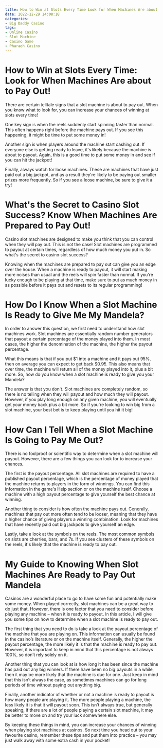 ```yaml
---
title: How to Win at Slots Every Time Look for When Machines Are about to Pay Out!
date: 2022-12-29 14:08:18
categories:
- Big Daddy Casino
tags:
- Online Casino
- Slot Machine
- Casino Game
- Pharaoh Casino
---
```



#  How to Win at Slots Every Time: Look for When Machines Are about to Pay Out!

There are certain telltale signs that a slot machine is about to pay out. When you know what to look for, you can increase your chances of winning at slots every time!

One key sign is when the reels suddenly start spinning faster than normal. This often happens right before the machine pays out. If you see this happening, it might be time to put some money in!

Another sign is when players around the machine start cashing out. If everyone else is getting ready to leave, it's likely because the machine is about to payout. Again, this is a good time to put some money in and see if you can hit the jackpot!

Finally, always watch for loose machines. These are machines that have just paid out a big jackpot, and as a result they're likely to be paying out smaller prizes more frequently. So if you see a loose machine, be sure to give it a try!

#  What's the Secret to Casino Slot Success? Know When Machines Are Prepared to Pay Out!

Casino slot machines are designed to make you think that you can control when they will pay out. This is not the case! Slot machines are programmed to payout at certain times, regardless of how much money you put in. So what's the secret to casino slot success?

Knowing when the machines are prepared to pay out can give you an edge over the house. When a machine is ready to payout, it will start making more noises than usual and the reels will spin faster than normal. If you're lucky enough to be playing at that time, make sure to put as much money in as possible before it pays out and resets to its regular programming!

#  How Do I Know When a Slot Machine Is Ready to Give Me My Mandela?

In order to answer this question, we first need to understand how slot machines work. Slot machines are essentially random number generators that payout a certain percentage of the money played into them. In most cases, the higher the denomination of the machine, the higher the payout percentage.

What this means is that if you put $1 into a machine and it pays out 95%, then on average you can expect to get back $0.95. This also means that over time, the machine will return all of the money played into it, plus a bit more. So, how do you know when a slot machine is ready to give you your Mandela?

The answer is that you don't. Slot machines are completely random, so there is no telling when they will payout and how much they will payout. However, if you play long enough on any given machine, you will eventually get your money back plus a bit more. So if you're looking to win big from a slot machine, your best bet is to keep playing until you hit it big!

#  How Can I Tell When a Slot Machine Is Going to Pay Me Out?

There is no foolproof or scientific way to determine when a slot machine will payout. However, there are a few things you can look for to increase your chances.

The first is the payout percentage. All slot machines are required to have a published payout percentage, which is the percentage of money played that the machine returns to players in the form of winnings. You can find this information in the game's Help section or on the machine itself. Choose a machine with a high payout percentage to give yourself the best chance at winning.

Another thing to consider is how often the machine pays out. Generally, machines that pay out more often tend to be looser, meaning that they have a higher chance of giving players a winning combination. Look for machines that have recently paid out big jackpots to give yourself an edge.

Lastly, take a look at the symbols on the reels. The most common symbols on slots are cherries, bars, and 7s. If you see clusters of these symbols on the reels, it's likely that the machine is ready to pay out.

#  My Guide to Knowing When Slot Machines Are Ready to Pay Out Mandela

Casinos are a wonderful place to go to have some fun and potentially make some money. When played correctly, slot machines can be a great way to do just that. However, there is one factor that you need to consider before playing any machine – when it is ready to payout. In this article, I will give you some tips on how to determine when a slot machine is ready to pay out.

The first thing that you need to do is take a look at the payout percentage of the machine that you are playing on. This information can usually be found in the casino’s literature or on the machine itself. Generally, the higher the payout percentage, the more likely it is that the machine is ready to pay out. However, it is important to keep in mind that this percentage is not always 100%, so don’t rely solely on it.

Another thing that you can look at is how long it has been since the machine has paid out any big winners. If there have been no big payouts in a while, then it may be more likely that the machine is due for one. Just keep in mind that this isn’t always the case, as sometimes machines can go for long periods of time without paying out anything big.

Finally, another indicator of whether or not a machine is ready to payout is how many people are playing it. The more people playing a machine, the less likely it is that it will payout soon. This isn’t always true, but generally speaking, if there are a lot of people playing a certain slot machine, it may be better to move on and try your luck somewhere else.

By keeping these things in mind, you can increase your chances of winning when playing slot machines at casinos. So next time you head out to your favourite casino, remember these tips and put them into practice – you may just walk away with some extra cash in your pocket!
